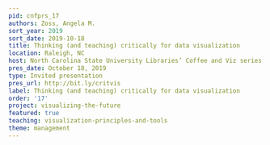 ```yaml
---
pid: cnfprs_17
authors: Zoss, Angela M.
sort_year: 2019
sort_date: 2019-10-18
title: Thinking (and teaching) critically for data visualization
location: Raleigh, NC
host: North Carolina State University Libraries’ Coffee and Viz series
pres_date: October 18, 2019
type: Invited presentation
pres_url: http://bit.ly/critvis
label: Thinking (and teaching) critically for data visualization
order: '17'
project: visualizing-the-future
featured: true
teaching: visualization-principles-and-tools
theme: management
---
```

